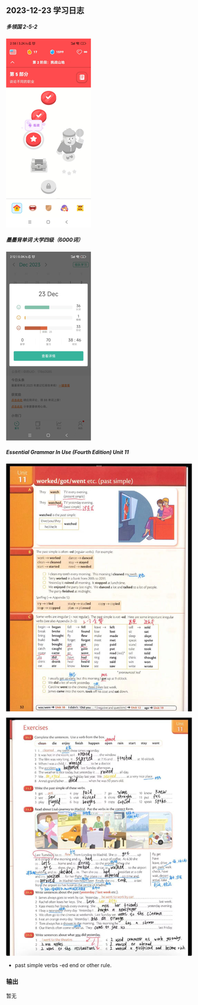 ## 2023-12-23 学习日志

##### 多领国 2-5-2

<img src="../../2023/img/image-20231224054620141.png" alt="image-20231224054620141" style="zoom:50%;" />

##### 墨墨背单词 大学四级（6000词）

<img src="../../2023/img/image-20231224054646513.png" alt="image-20231224054646513" style="zoom:50%;" />

##### Essential Grammar In Use (Fourth Edition)  Unit 11

![image-20231224054721491](../../2023/img/image-20231224054721491.png)

![image-20231224054737676](../../2023/img/image-20231224054737676.png)

- past simple verbs  -ed end or other rule.

### 输出

暂无

